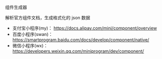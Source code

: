 组件生成器

解析官方组件文档，生成格式化的 json 数据

* 支付宝小程序(my)：  https://docs.alipay.com/mini/component/overview
* 百度小程序(swan)：  https://smartprogram.baidu.com/docs/develop/component/native/
* 微信小程序(wx)：    https://developers.weixin.qq.com/miniprogram/dev/component/
